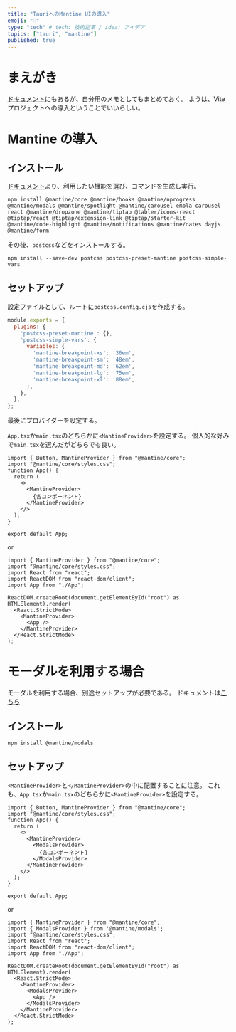 ```yaml
---
title: "TauriへのMantine UIの導入"
emoji: "🌊"
type: "tech" # tech: 技術記事 / idea: アイデア
topics: ["tauri", "mantine"]
published: true
---
```


# まえがき

[ドキュメント](https://mantine.dev/guides/vite/)にもあるが、自分用のメモとしてもまとめておく。
ようは、Vite プロジェクトへの導入ということでいいらしい。

# Mantine の導入

## インストール

[ドキュメント](https://mantine.dev/guides/vite/)より、利用したい機能を選び、コマンドを生成し実行。

```bash:ターミナル
npm install @mantine/core @mantine/hooks @mantine/nprogress @mantine/modals @mantine/spotlight @mantine/carousel embla-carousel-react @mantine/dropzone @mantine/tiptap @tabler/icons-react @tiptap/react @tiptap/extension-link @tiptap/starter-kit @mantine/code-highlight @mantine/notifications @mantine/dates dayjs @mantine/form
```

その後、`postcss`などをインストールする。

```bash:ターミナル
npm install --save-dev postcss postcss-preset-mantine postcss-simple-vars
```

## セットアップ

設定ファイルとして、ルートに`postcss.config.cjs`を作成する。

```ts:postcss.config.cjs
module.exports = {
  plugins: {
    'postcss-preset-mantine': {},
    'postcss-simple-vars': {
      variables: {
        'mantine-breakpoint-xs': '36em',
        'mantine-breakpoint-sm': '48em',
        'mantine-breakpoint-md': '62em',
        'mantine-breakpoint-lg': '75em',
        'mantine-breakpoint-xl': '88em',
      },
    },
  },
};
```

最後にプロバイダーを設定する。

`App.tsx`か`main.tsx`のどちらかに`<MantineProvider>`を設定する。
個人的な好みで`main.tsx`を選んだがどちらでも良い。

```ts:App.tsx
import { Button, MantineProvider } from "@mantine/core";
import "@mantine/core/styles.css";
function App() {
  return (
    <>
      <MantineProvider>
        {各コンポーネント}
      </MantineProvider>
    </>
  );
}

export default App;
```

or

```ts:main.tsx
import { MantineProvider } from "@mantine/core";
import "@mantine/core/styles.css";
import React from "react";
import ReactDOM from "react-dom/client";
import App from "./App";

ReactDOM.createRoot(document.getElementById("root") as HTMLElement).render(
  <React.StrictMode>
    <MantineProvider>
      <App />
    </MantineProvider>
  </React.StrictMode>
);
```

# モーダルを利用する場合

モーダルを利用する場合、別途セットアップが必要である。
ドキュメントは[こちら](https://mantine.dev/others/modals/)

## インストール

```bash:ターミナル
npm install @mantine/modals
```

## セットアップ

`<MantineProvider>`と`</MantineProvider>`の中に配置することに注意。
これも、`App.tsx`か`main.tsx`のどちらかに`<MantineProvider>`を設定する。

```ts:App.tsx
import { Button, MantineProvider } from "@mantine/core";
import "@mantine/core/styles.css";
function App() {
  return (
    <>
      <MantineProvider>
        <ModalsProvider>
          {各コンポーネント}
        </ModalsProvider>
      </MantineProvider>
    </>
  );
}

export default App;
```

or

```ts:main.tsx
import { MantineProvider } from "@mantine/core";
import { ModalsProvider } from '@mantine/modals';
import "@mantine/core/styles.css";
import React from "react";
import ReactDOM from "react-dom/client";
import App from "./App";

ReactDOM.createRoot(document.getElementById("root") as HTMLElement).render(
  <React.StrictMode>
    <MantineProvider>
      <ModalsProvider>
        <App />
      </ModalsProvider>
    </MantineProvider>
  </React.StrictMode>
);
```
